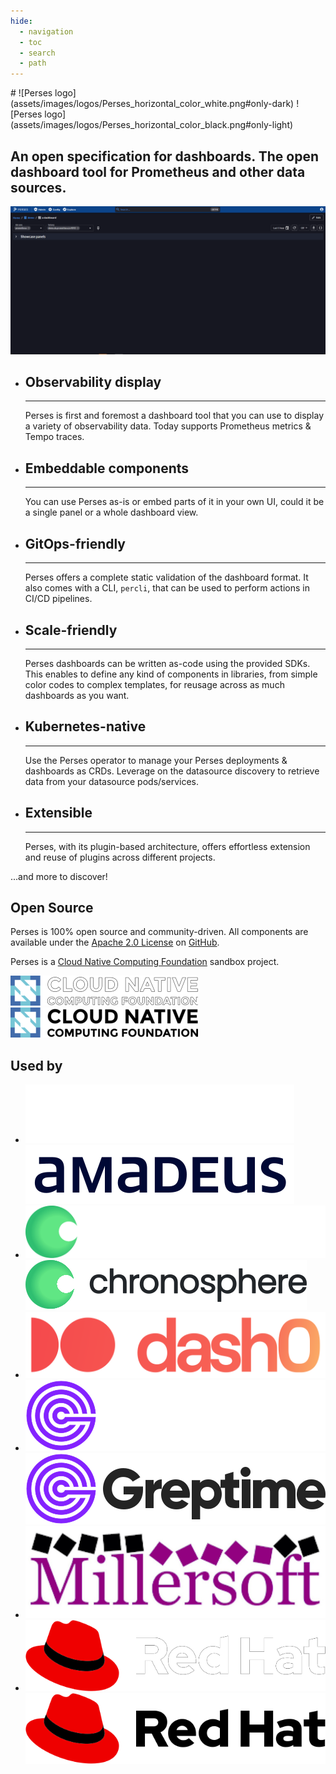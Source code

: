 ```yaml
---
hide:
  - navigation
  - toc
  - search
  - path
---
```


<div class="centered" markdown>
# ![Perses logo](assets/images/logos/Perses_horizontal_color_white.png#only-dark) ![Perses logo](assets/images/logos/Perses_horizontal_color_black.png#only-light)

## An open specification for dashboards. The open dashboard tool for Prometheus and other data sources.
</div>

![perses overview](assets/images/perses_overview.gif)

<div class="grid cards" markdown>

-   ## Observability display

    ---

    Perses is first and foremost a dashboard tool that you can use to display a variety of observability data. Today supports Prometheus metrics & Tempo traces.

-   ## Embeddable components

    ---

    You can use Perses as-is or embed parts of it in your own UI, could it be a single panel or a whole dashboard view.

-   ## GitOps-friendly

    ---

    Perses offers a complete static validation of the dashboard format. It also comes with a CLI, `percli`, that can be used to perform actions in CI/CD pipelines.

-   ## Scale-friendly 

    ---

    Perses dashboards can be written as-code using the provided SDKs. This enables to define any kind of components in libraries, from simple color codes to complex templates, for reusage across as much dashboards as you want. 

-   ## Kubernetes-native

    ---

    Use the Perses operator to manage your Perses deployments & dashboards as CRDs. Leverage on the datasource discovery to retrieve data from your datasource pods/services.

-   ## Extensible

    ---

    Perses, with its plugin-based architecture, offers effortless extension and reuse of plugins across different projects.

</div>

...and more to discover!

<div class="centered" markdown>

## Open Source

Perses is 100% open source and community-driven. All components are available under the [Apache 2.0 License](http://www.apache.org/licenses/LICENSE-2.0) on [GitHub](https://github.com/perses).

Perses is a [Cloud Native Computing Foundation](https://cncf.io) sandbox project.

[![CNCF logo](assets/images/logos/CNCF_white.png#only-dark)](https://cncf.io) [![CNCF logo](assets/images/logos/CNCF_black.png#only-light)](https://cncf.io)

</div>

<div class="centered" markdown>

## Used by

</div>

<div class="grid cards image-grid" markdown>

-   [![Amadeus logo](assets/images/logos/Amadeus_white.png#only-dark)](https://amadeus.com) [![Amadeus logo](assets/images/logos/Amadeus_color.png#only-light)](https://amadeus.com)
-   [![Chronosphere logo](assets/images/logos/Chronosphere_white.svg#only-dark)](https://chronosphere.io/) [![Chronosphere logo](assets/images/logos/Chronosphere_black.svg#only-light)](https://chronosphere.io/)
-   [![Dash0 logo](assets/images/logos/Dash0.svg)](https://www.dash0.com/)
-   [![Greptime logo](assets/images/logos/Greptime_white.svg#only-dark)](https://greptime.com/) [![Greptime logo](assets/images/logos/Greptime_black.svg#only-light)](https://greptime.com/)
-   [![Millersoft logo](assets/images/logos/Millersoft.png)](https://www.millersoft.ltd.uk/)
-   [![RedHat logo](assets/images/logos/RedHat_white.png#only-dark)](https://www.redhat.com) [![RedHat logo](assets/images/logos/RedHat_black.png#only-light)](https://www.redhat.com)

</div>